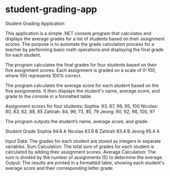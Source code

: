 # student-grading-app
Student Grading Application

This application is a simple .NET console program that calculates and displays the average grades for a list of students based on their assignment scores. The purpose is to automate the grade calculation process for a teacher by performing basic math operations and displaying the final grade for each student.


The program calculates the final grades for four students based on their five assignment scores. Each assignment is graded on a scale of 0-100, where 100 represents 100% correct.


The program calculates the average score for each student based on the five assignments.
It then displays the student's name, average score, and grade to the console in a formatted table.

Assignment scores for four students:
Sophia: 93, 87, 98, 95, 100
Nicolas: 80, 83, 82, 88, 85
Zahirah: 84, 96, 73, 85, 79
Jeong: 90, 92, 98, 100, 97

The program outputs the student’s name, average score, and grade:

Student         Grade
Sophia          94.6    A
Nicolas         83.6    B
Zahirah         83.4    B
Jeong           95.4    A

Input Data: The grades for each student are stored as integers in separate variables.
Sum Calculation: The total sum of grades for each student is calculated by adding their assignment scores.
Average Calculation: The sum is divided by the number of assignments (5) to determine the average.
Output: The results are printed in a formatted table, showing each student's average score and their corresponding letter grade.
